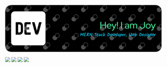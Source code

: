 <img src="https://github.com/joymajumder23/joymajumder/blob/main/assets/images/github-header-image.png" width=1024>
<p>
<!-- <a href="https://www.x.com/mokkapps"><img src="https://img.shields.io/badge/twitter-%231DA1F2.svg?&style=for-the-badge&logo=twitter&logoColor=white" height=25></a> -->
 <a href="https://www.linkedin.com/in/joymajumder/"><img src="https://img.shields.io/badge/linkedin-%230077B5.svg?&style=for-the-badge&logo=linkedin&logoColor=white" height=25></a> 
 <a href="https://www.facebook.com/joy.majumdar.7399"><img src="https://img.shields.io/badge/facebook-%23E4405F.svg?&style=for-the-badge&logo=facebook&logoColor=white" height=25></a>
 <a href="https://www.instagram.com/joy_majumder_jishu?fbclid=IwZXh0bgNhZW0CMTAAAR3NcPkPY9P3GAHd6iO9P2iGoPQc3uo5WnLj2GqTIgtm-HiC6GsMchaaSzo_aem_Qz6AQBigvxPMYOANaSRDOA"><img src="https://img.shields.io/badge/instagram-%23E4405F.svg?&style=for-the-badge&logo=instagram&logoColor=white" height=25></a>
<a href="https://dev.to/joymajumder"><img src="https://img.shields.io/badge/DEV.TO-%230A0A0A.svg?&style=for-the-badge&logo=dev-dot-to&logoColor=white" height=25></a></p>
